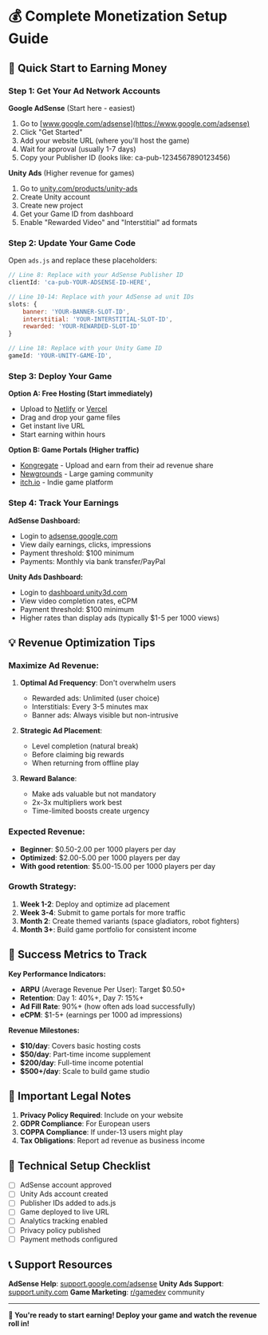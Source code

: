 # 💰 Complete Monetization Setup Guide

## 🚀 Quick Start to Earning Money

### Step 1: Get Your Ad Network Accounts

**Google AdSense** (Start here - easiest)
1. Go to [www.google.com/adsense](https://www.google.com/adsense)
2. Click "Get Started" 
3. Add your website URL (where you'll host the game)
4. Wait for approval (usually 1-7 days)
5. Copy your Publisher ID (looks like: ca-pub-1234567890123456)

**Unity Ads** (Higher revenue for games)
1. Go to [unity.com/products/unity-ads](https://unity.com/products/unity-ads)
2. Create Unity account
3. Create new project
4. Get your Game ID from dashboard
5. Enable "Rewarded Video" and "Interstitial" ad formats

### Step 2: Update Your Game Code

Open `ads.js` and replace these placeholders:

```javascript
// Line 8: Replace with your AdSense Publisher ID
clientId: 'ca-pub-YOUR-ADSENSE-ID-HERE',

// Line 10-14: Replace with your AdSense ad unit IDs
slots: {
    banner: 'YOUR-BANNER-SLOT-ID',
    interstitial: 'YOUR-INTERSTITIAL-SLOT-ID', 
    rewarded: 'YOUR-REWARDED-SLOT-ID'
}

// Line 18: Replace with your Unity Game ID
gameId: 'YOUR-UNITY-GAME-ID',
```

### Step 3: Deploy Your Game

**Option A: Free Hosting (Start immediately)**
- Upload to [Netlify](https://netlify.com) or [Vercel](https://vercel.com)
- Drag and drop your game files
- Get instant live URL
- Start earning within hours

**Option B: Game Portals (Higher traffic)**
- [Kongregate](https://kongregate.com) - Upload and earn from their ad revenue share
- [Newgrounds](https://newgrounds.com) - Large gaming community
- [itch.io](https://itch.io) - Indie game platform

### Step 4: Track Your Earnings

**AdSense Dashboard:**
- Login to [adsense.google.com](https://adsense.google.com)
- View daily earnings, clicks, impressions
- Payment threshold: $100 minimum
- Payments: Monthly via bank transfer/PayPal

**Unity Ads Dashboard:**
- Login to [dashboard.unity3d.com](https://dashboard.unity3d.com)
- View video completion rates, eCPM
- Payment threshold: $100 minimum
- Higher rates than display ads (typically $1-5 per 1000 views)

## 💡 Revenue Optimization Tips

### Maximize Ad Revenue:
1. **Optimal Ad Frequency**: Don't overwhelm users
   - Rewarded ads: Unlimited (user choice)
   - Interstitials: Every 3-5 minutes max
   - Banner ads: Always visible but non-intrusive

2. **Strategic Ad Placement**:
   - Level completion (natural break)
   - Before claiming big rewards
   - When returning from offline play

3. **Reward Balance**:
   - Make ads valuable but not mandatory
   - 2x-3x multipliers work best
   - Time-limited boosts create urgency

### Expected Revenue:
- **Beginner**: $0.50-2.00 per 1000 players per day
- **Optimized**: $2.00-5.00 per 1000 players per day  
- **With good retention**: $5.00-15.00 per 1000 players per day

### Growth Strategy:
1. **Week 1-2**: Deploy and optimize ad placement
2. **Week 3-4**: Submit to game portals for more traffic
3. **Month 2**: Create themed variants (space gladiators, robot fighters)
4. **Month 3+**: Build game portfolio for consistent income

## 🎯 Success Metrics to Track

**Key Performance Indicators:**
- **ARPU** (Average Revenue Per User): Target $0.50+
- **Retention**: Day 1: 40%+, Day 7: 15%+
- **Ad Fill Rate**: 90%+ (how often ads load successfully)
- **eCPM**: $1-5+ (earnings per 1000 ad impressions)

**Revenue Milestones:**
- **$10/day**: Covers basic hosting costs
- **$50/day**: Part-time income supplement  
- **$200/day**: Full-time income potential
- **$500+/day**: Scale to build game studio

## 🚨 Important Legal Notes

1. **Privacy Policy Required**: Include on your website
2. **GDPR Compliance**: For European users
3. **COPPA Compliance**: If under-13 users might play
4. **Tax Obligations**: Report ad revenue as business income

## 🔧 Technical Setup Checklist

- [ ] AdSense account approved
- [ ] Unity Ads account created  
- [ ] Publisher IDs added to ads.js
- [ ] Game deployed to live URL
- [ ] Analytics tracking enabled
- [ ] Privacy policy published
- [ ] Payment methods configured

## 📞 Support Resources

**AdSense Help**: [support.google.com/adsense](https://support.google.com/adsense)
**Unity Ads Support**: [support.unity.com](https://support.unity.com)
**Game Marketing**: [r/gamedev](https://reddit.com/r/gamedev) community

---

**🎉 You're ready to start earning! Deploy your game and watch the revenue roll in!**